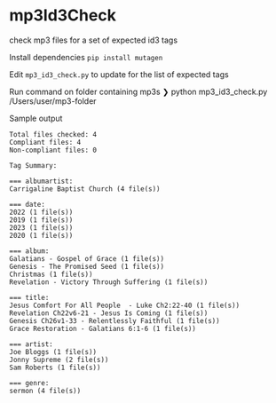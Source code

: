 # mp3Id3Check
check mp3 files for a set of expected id3 tags

Install dependencies
`pip install mutagen`

Edit `mp3_id3_check.py` to update for the list of expected tags

Run command on folder containing mp3s
❯ python mp3_id3_check.py /Users/user/mp3-folder

Sample output

```shell
Total files checked: 4
Compliant files: 4
Non-compliant files: 0

Tag Summary:

=== albumartist:
Carrigaline Baptist Church (4 file(s))

=== date:
2022 (1 file(s))
2019 (1 file(s))
2023 (1 file(s))
2020 (1 file(s))

=== album:
Galatians - Gospel of Grace (1 file(s))
Genesis - The Promised Seed (1 file(s))
Christmas (1 file(s))
Revelation - Victory Through Suffering (1 file(s))

=== title:
Jesus Comfort For All People  - Luke Ch2:22-40 (1 file(s))
Revelation Ch22v6-21 - Jesus Is Coming (1 file(s))
Genesis Ch26v1-33 - Relentlessly Faithful (1 file(s))
Grace Restoration - Galatians 6:1-6 (1 file(s))

=== artist:
Joe Bloggs (1 file(s))
Jonny Supreme (2 file(s))
Sam Roberts (1 file(s))

=== genre:
sermon (4 file(s))
```
